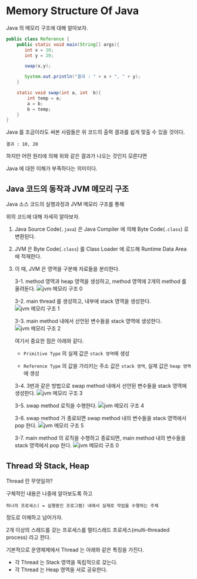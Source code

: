 # Memory Structure Of Java

Java 의 메모리 구조에 대해 알아보자.

```java
public class Reference {
    public static void main(String[] args){
       int x = 10;
       int y = 20;

       swap(x,y);

       System.out.println("결과 : " + x + ", " + y);
    }

    static void swap(int a, int  b){
        int temp = a;
        a = b;
        b = temp;
    }
}
```

Java 를 조금이라도 써본 사람들은 위 코드의 출력 결과를 쉽게 맞출 수 있을 것이다.

```
결과 : 10, 20
```

하지만 어떤 원리에 의해 위와 같은 결과가 나오는 것인지 모른다면

Java 에 대한 이해가 부족하다는 의미이다.

## Java 코드의 동작과 JVM 메모리 구조

Java 소스 코드의 실행과정과 JVM 메모리 구조를 통해

위의 코드에 대해 자세히 알아보자.

1. Java Source Code(`.java`) 은 Java Compiler 에 의해 Byte Code(`.class`) 로 변환된다.

2. JVM 은 Byte Code(`.class`) 를 Class Loader 에 로드해 Runtime Data Area 에 적재한다.

3. 이 때, JVM 은 영역을 구분해 자료들을 분리한다.

    3-1. method 영역과 heap 영역을 생성하고, method 영역에 2개의 method 를 올려둔다.
    ![jvm 메모리 구조 0](./jvm-memory0.png)

    3-2. main thread 를 생성하고, 내부에 stack 영역을 생성한다.
    ![jvm 메모리 구조 1](./jvm-memory1.png)

    3-3. main method 내에서 선언된 변수들을 stack 영역에 생성한다.
    ![jvm 메모리 구조 2](./jvm-memory2.png)

    여기서 중요한 점은 아래와 같다.

    - `Primitive Type` 의 실제 값은 `stack 영역`에 생성

    - `Reference Type` 의 값을 가리키는 주소 값은 `stack 영역`, 실제 값은 `heap 영역`에 생성

    3-4. 3번과 같은 방법으로 swap method 내에서 선언된 변수들을 stack 영역에 생성한다.
    ![jvm 메모리 구조 3](./jvm-memory3.png)

    3-5. swap method 로직을 수행한다.
    ![jvm 메모리 구조 4](./jvm-memory4.png)

    3-6. swap method 가 종료되면 swap method 내의 변수들을 stack 영역에서 pop 한다.
    ![jvm 메모리 구조 5](./jvm-memory2.png)

    3-7. main method 의 로직을 수행하고 종료되면, main method 내의 변수들을 stack 영역에서 pop 한다.
    ![jvm 메모리 구조 0](./jvm-memory0.png)

## Thread 와 Stack, Heap

Thread 란 무엇일까?

구체적인 내용은 나중에 알아보도록 하고

`하나의 프로세스( = 실행중인 프로그램) 내에서 실제로 작업을 수행하는 주체`

정도로 이해하고 넘어가자.

2개 이상의 스레드를 갖는 프로세스를 멀티스레드 프로세스(multi-threaded process) 라고 한다.

기본적으로 운영체제에서 Thread 는 아래와 같은 특징을 가진다.

-   각 Thread 는 Stack 영역을 독립적으로 갖는다.
-   각 Thread 는 Heap 영역을 서로 공유한다.
